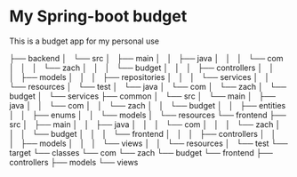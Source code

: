 # My Spring-boot budget
This is a budget app for my personal use

├── backend
│   └── src
│       ├── main
│       │   ├── java
│       │   │   └── com
│       │   │       └── zach
│       │   │           └── budget
│       │   │               ├── controllers
│       │   │               ├── models
│       │   │               ├── repositories
│       │   │               └── services
│       │   └── resources
│       └── test
│           └── java
│               └── com
│                   └── zach
│                       └── budget
│                           └── services
├── common
│   └── src
│       └── main
│           ├── java
│           │   └── com
│           │       └── zach
│           │           └── budget
│           │               ├── entities
│           │               ├── enums
│           │               └── models
│           └── resources
└── frontend
    ├── src
    │   ├── main
    │   │   ├── java
    │   │   │   └── com
    │   │   │       └── zach
    │   │   │           └── budget
    │   │   │               └── frontend
    │   │   │                   ├── controllers
    │   │   │                   ├── models
    │   │   │                   └── views
    │   │   └── resources
    │   └── test
    └── target
        └── classes
            └── com
                └── zach
                    └── budget
                        └── frontend
                            ├── controllers
                            ├── models
                            └── views
